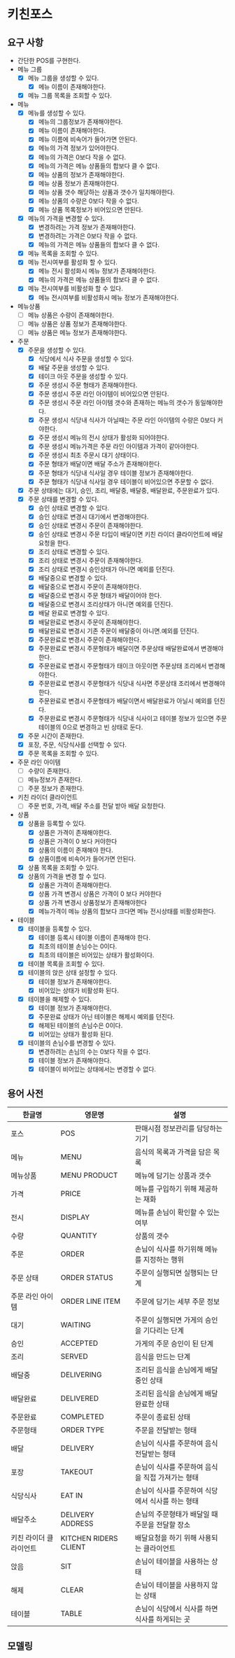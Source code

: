 # 키친포스

## 요구 사항

- 간단한 POS를 구현한다.
- 메뉴 그룹
  - [X] 메뉴 그룹을 생성할 수 있다.
    - [X] 메뉴 이름이 존재해야한다.
  - [X] 메뉴 그룹 목록을 조회할 수 있다.
- 메뉴
  - [X] 메뉴를 생성할 수 있다.
    - [X] 메뉴의 그룹정보가 존재해야한다.
    - [X] 메뉴 이름이 존재해야한다.
    - [X] 메뉴 이름에 비속어가 들어가면 안된다.
    - [X] 메뉴의 가격 정보가 있어야한다.
    - [X] 메뉴의 가격은 0보다 작을 수 없다.
    - [X] 메뉴의 가격은 메뉴 상품들의 합보다 클 수 없다.
    - [X] 메뉴 상품의 정보가 존재해야한다.
    - [X] 메뉴 상품 정보가 존재해야한다.
    - [X] 메뉴 상품 갯수 해당하는 상품과 갯수가 일치해야한다.
    - [X] 메뉴 상품의 수량은 0보다 작을 수 없다.
    - [X] 메뉴 상품 목록정보가 비어있으면 안된다.
  - [X] 메뉴의 가격을 변경할 수 있다.
    - [X] 변경하려는 가격 정보가 존재해야한다.
    - [X] 변경하려는 가격은 0보다 작을 수 없다.
    - [X] 메뉴의 가격은 메뉴 상품들의 합보다 클 수 없다.
  - [X] 메뉴 목록을 조회할 수 있다.
  - [X] 메뉴 전시여부를 활성화 할 수 있다.
    - [X] 메뉴 전시 활성화시 메뉴 정보가 존재해야한다.
    - [X] 메뉴의 가격은 메뉴 상품들의 합보다 클 수 없다.
  - [X] 메뉴 전시여부를 비활성화 할 수 있다.
    - [X] 메뉴 전시여부를 비활성화시 메뉴 정보가 존재해야한다.
- 메뉴상품
  - [ ] 메뉴 상품은 수량이 존재해야한다.
  - [ ] 메뉴 상품은 상품 정보가 존재해야한다.
  - [ ] 메뉴 상품은 메뉴 정보가 존재해야한다.
- 주문
  - [X] 주문을 생성할 수 있다.
    - [X] 식당에서 식사 주문을 생성할 수 있다.
    - [X] 배달 주문을 생성할 수 있다.
    - [X] 테이크 아웃 주문을 생성할 수 있다.
    - [X] 주문 생성시 주문 형태가 존재해야한다.
    - [X] 주문 생성시 주문 라인 아이템이 비어있으면 안된다.
    - [X] 주문 생성시 주문 라인 아이템 갯수와 존재하는 메뉴의 갯수가 동일해야한다.
    - [X] 주문 생성시 식당내 식사가 아닐때는 주문 라인 아이템의 수량은 0보다 커야한다.
    - [X] 주문 생성시 메뉴의 전시 상태가 활성화 되어야한다.
    - [X] 주문 생성시 메뉴가격은 주문 라인 아이템과 가격이 같아야한다.
    - [X] 주문 생성시 최초 주문시 대기 상태이다.
    - [X] 주문 형태가 배달이면 배달 주소가 존재해야한다.
    - [X] 주문 형태가 식당내 식사일 경우 테이블 정보가 존재해야한다.
    - [X] 주문 형태가 식당내 식사일 경우 테이블이 비어있으면 주문할 수 없다.
  - [X] 주문 상태에는 대기, 승인, 조리, 배달중, 배달중, 배달완료, 주문완료가 있다.
  - [X] 주문 상태를 변경할 수 있다.
    - [X] 승인 상태로 변경할 수 있다.
    - [X] 승인 상태로 변경시 대기에서 변경해야한다.
    - [X] 승인 상태로 변경시 주문이 존재해야한다.
    - [X] 승인 상태로 변경시 주문 타입이 배달이면 키친 라이더 클라이언트에 배달 요청을 한다.
    - [X] 조리 상태로 변경할 수 있다.
    - [X] 조리 상태로 변경시 주문이 존재해야한다.
    - [X] 조리 상태로 변경시 승인상태가 아니면 예외를 던진다.
    - [X] 배달중으로 변경할 수 있다.
    - [X] 배달중으로 변경시 주문이 존재해야한다.
    - [X] 배달중으로 변경시 주문 형태가 배달이어야 한다.
    - [X] 배달중으로 변경시 조리상태가 아니면 예외를 던진다.
    - [X] 배달 완료로 변경할 수 있다.
    - [X] 배달완료로 변경시 주문이 존재해야한다.
    - [X] 배달완료로 변경시 기존 주문이 배달중이 아니면.예외를 던진다.
    - [X] 주문완료로 변경시 주문이 존재해야한다.
    - [X] 주문완료로 변경시 주문형태가 배달이면 주문상태 배달완료에서 변경해야한다.
    - [X] 주문완료로 변경시 주문형태가 태이크 아웃이면 주문상태 조리에서 변경해야한다.
    - [X] 주문완료로 변경시 주문형태가 식당내 식사면 주문상태 조리에서 변경해야한다.
    - [X] 주문완료로 변경시 주문형태가 배달이면서 배달완료가 아닐시 예외를 던진다.
    - [X] 주문완료로 변경시 주문형태가 식당내 식사이고 테이블 정보가 있으면 주문 테이블의 0으로 변경하고 빈 상태로 둔다.
  - [X] 주문 시간이 존재한다.
  - [X] 포장, 주문, 식당식사를 선택할 수 있다.
  - [X] 주문 목록을 조회할 수 있다.
- 주문 라인 아이템
  - [ ] 수량이 존재한다.
  - [ ] 메뉴정보가 존재한다.
  - [ ] 주문 정보가 존재한다.
- 키친 라이더 클라이언트
  - [ ] 주문 번호, 가격, 배달 주소를 전달 받아 배달 요청한다.
- 상품
  - [X] 상품을 등록할 수 있다.
    - [X] 상품은 가격이 존재해야한다.
    - [X] 상품은 가격이 0 보다 커야한다
    - [X] 상품의 이름이 존재해야 한다.
    - [X] 상품이름에 비속어가 들어가면 안된다.
  - [X] 상품 목록을 조회할 수 있다.
  - [X] 상품의 가격을 변경 할 수 있다.
    - [X] 상품은 가격이 존재해야한다.
    - [X] 상품 가격 변경시 상품은 가격이 0 보다 커야한다
    - [X] 상품 가격 변경시 상품정보가 존재해야한다
    - [X] 메뉴가격이 메뉴 상품의 합보다 크다면 메뉴 전시상태를 비활성화한다.
- 테이블
  - [X] 테이블을 등록할 수 있다.
    - [X] 테이블 등록시 테이블 이름이 존재해야 한다.
    - [X] 최초의 테이블 손님수는 0이다.
    - [X] 최초의 테이블은 비어있는 상태가 활성화이다.
  - [X] 테이블 목록을 조회할 수 있다.
  - [X] 테이블의 앉은 상태 설정할 수 있다.
    - [X] 테이블 정보가 존재해야한다.
    - [X] 비어있는 상태가 비활성화 된다.
  - [X] 테이블을 해제할 수 있다.
    - [X] 테이블 정보가 존재해야한다.
    - [X] 주문완료 상태가 아닌 테이블은 해제시 예외를 던진다.
    - [X] 해제된 테이블의 손님수은 0이다.
    - [X] 비어있는 상태가 활성화 된다.
  - [X] 테이블의 손님수를 변경할 수 있다.
    - [X] 변경하려는 손님의 수는 0보다 작을 수 없다.
    - [X] 테이블 정보가 존재해야한다.
    - [X] 테이블이 비어있는 상태에서는 변경할 수 없다.

## 용어 사전

| 한글명 | 영문명 | 설명 |
| --- | --- | --- |
| 포스 | POS | 판매시점 정보관리를 담당하는 기기 |
| 메뉴 | MENU | 음식의 목록과 가격을 담은 목록 |
| 메뉴상품 | MENU PRODUCT | 메뉴에 담기는 상품과 갯수 |
| 가격 | PRICE | 메뉴를 구입하기 위해 제공하는 재화 |
| 전시 | DISPLAY | 메뉴를 손님이 확인할 수 있는 여부 |
| 수량 | QUANTITY | 상품의 갯수 |
| 주문 | ORDER | 손님이 식사를 하기위해 메뉴를 지정하는 행위 |
| 주문 상태 | ORDER STATUS | 주문이 실행되면 실행되는 단계 |
| 주문 라인 아이템 | ORDER LINE ITEM | 주문에 담기는 세부 주문 정보 |
| 대기 | WAITING | 주문이 실행되면 가게의 승인을 기다리는 단계 |
| 승인 | ACCEPTED | 가게의 주문 승인이 된 단계 |
| 조리 | SERVED | 음식을 만드는 단계 |
| 배달중 | DELIVERING | 조리된 음식을 손님에게 배달중인 상태 |
| 배달완료 | DELIVERED | 조리된 음식을 손님에게 배달완료한 상태 |
| 주문완료 | COMPLETED | 주문이 종료된 상태 |
| 주문형태 | ORDER TYPE | 주문을 전달받는 형태 |
| 배달 | DELIVERY | 손님이 식사를 주문하여 음식 전달받는 형태 |
| 포장 | TAKEOUT | 손님이 식사를 주문하여 음식을 직접 가져가는 형태 |
| 식당식사 | EAT IN | 손님이 식사를 주문하여 식당에서 식사를 하는 형태 |
| 배달주소 | DELIVERY ADDRESS | 손님의 주문형태가 배달일 때 주문을 전달할 장소 |
| 키친 라이더 클라이언트 | KITCHEN RIDERS CLIENT | 배달요청을 하기 위해 사용되는 클라이언트 |
| 앉음 | SIT | 손님이 테이블을 사용하는 상태 |
| 해제 | CLEAR | 손님이 테이블을 사용하지 않는 상태 |
| 테이블 | TABLE | 손님이 식당에서 식사를 하면 식사를 하게되는 곳 |

## 모델링
